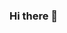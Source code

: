 ### Hi there 👋

<!--
**Amber-Robeck/Amber-Robeck** is a ✨ _special_ ✨ repository because its `README.md` (this file) appears on your GitHub profile.

Here are some ideas to get you started:

- 🔭 I’m currently working on ... Coding bootcamp through the Univeristy of Minnesota
- 🌱 I’m currently learning ... Node.js
- 👯 I’m looking to collaborate on ... any projects!
- 🤔 I’m looking for help with ... becomming an unreplaceable asset to the coding industry
- 💬 Ask me about ... Anything
- 📫 How to reach me: ... arr5533@gmail.com
- 😄 Pronouns: ... she/her
- ⚡ Fun fact: ... Dreamt is the only English word that ends in the letters mt.

-->
